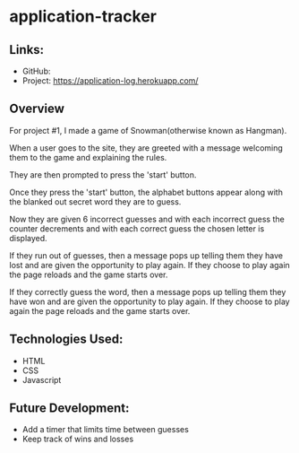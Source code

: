 # application-tracker

## Links:
- GitHub: 
- Project: https://application-log.herokuapp.com/

## Overview

For project #1, I made a game of Snowman(otherwise known as Hangman).

When a user goes to the site, they are greeted with a message welcoming them to the game and explaining the rules.

They are then prompted to press the 'start' button.

Once they press the 'start' button, the alphabet buttons appear along with the blanked out secret word they are to guess.

Now they are given 6 incorrect guesses and with each incorrect guess the counter decrements and with each correct guess the chosen letter is displayed.

If they run out of guesses, then a message pops up telling them they have lost and are given the opportunity to play again. If they choose to play again the page reloads and the game starts over.

If they correctly guess the word, then a message pops up telling them they have won and are given the opportunity to play again. If they choose to play again the page reloads and the game starts over.


## Technologies Used:
- HTML
- CSS
- Javascript

## Future Development:
- Add a timer that limits time between guesses
- Keep track of wins and losses
